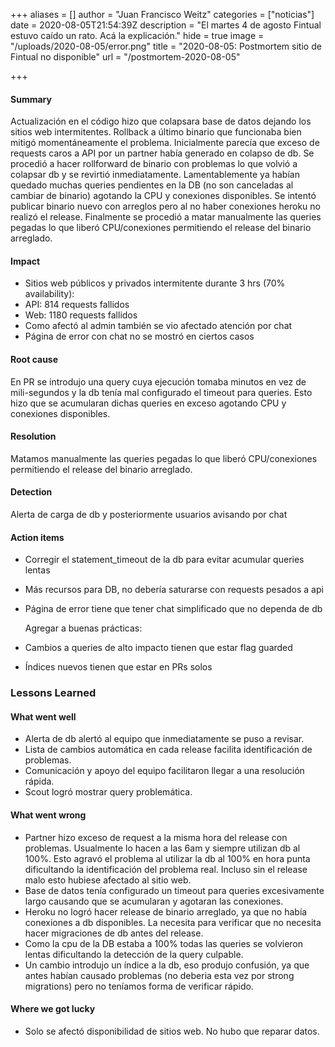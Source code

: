 +++
aliases = []
author = "Juan Francisco Weitz"
categories = ["noticias"]
date = 2020-08-05T21:54:39Z
description = "El martes 4 de agosto Fintual estuvo caído un rato. Acá la explicación."
hide = true
image = "/uploads/2020-08-05/error.png"
title = "2020-08-05: Postmortem sitio de Fintual no disponible"
url = "/postmortem-2020-08-05"

+++
#### Summary 

Actualización en el código hizo que colapsara base de datos dejando los sitios web intermitentes. Rollback a último binario que funcionaba bien mitigó momentáneamente el problema. Inicialmente parecía que exceso de requests caros a API por un partner había generado en colapso de db. Se procedió a hacer rollforward de binario con problemas lo que volvió a colapsar db y se revirtió inmediatamente.    Lamentablemente ya habían quedado muchas queries pendientes en la DB (no son canceladas al cambiar de binario) agotando la CPU y conexiones disponibles. Se intentó publicar binario nuevo con arreglos pero al no haber conexiones heroku no realizó el release. Finalmente se procedió a matar manualmente las queries pegadas lo que liberó CPU/conexiones permitiendo el release del binario arreglado.

#### Impact

* Sitios web públicos y privados intermitente durante 3 hrs (70% availability):
* API: 814 requests fallidos
* Web: 1180 requests fallidos
* Como afectó al admin también se vio afectado atención por chat
* Página de error con chat no se mostró en ciertos casos

#### Root cause

En PR se introdujo una query cuya ejecución tomaba minutos en vez de mili-segundos y la db tenía mal configurado el timeout para queries. Esto hizo que se acumularan dichas queries en exceso agotando CPU y conexiones disponibles.

#### Resolution

Matamos manualmente las queries pegadas lo que liberó CPU/conexiones permitiendo el release del binario arreglado.

#### Detection

Alerta de carga de db y posteriormente usuarios avisando por chat

#### Action items

* Corregir el statement_timeout de la db para evitar acumular queries lentas
* Más recursos para DB, no debería saturarse con requests pesados a api
* Página de error tiene que tener chat simplificado que no dependa de db

  Agregar a buenas prácticas:
* Cambios a queries de alto impacto tienen que estar flag guarded
* Índices nuevos tienen que estar en PRs solos

### Lessons Learned

#### What went well

* Alerta de db alertó al equipo que inmediatamente se puso a revisar.
* Lista de cambios automática en cada release facilita identificación de problemas.
* Comunicación y apoyo del equipo facilitaron llegar a una resolución rápida.
* Scout logró mostrar query problemática.

#### What went wrong

* Partner hizo exceso de request a la misma hora del release con problemas. Usualmente lo hacen a las 6am y siempre utilizan db al 100%. Esto agravó el problema al utilizar la db al 100% en hora punta dificultando la identificación del problema real. Incluso sin el release malo esto hubiese afectado al sitio web.
* Base de datos tenía configurado un timeout para queries excesivamente largo causando que se acumularan y agotaran las conexiones.
* Heroku no logró hacer release de binario arreglado, ya que no había conexiones a db disponibles. La necesita para verificar que no necesita hacer migraciones de db antes del release.
* Como la cpu de la DB estaba a 100% todas las queries se volvieron lentas dificultando la detección de la query culpable.
* Un cambio introdujo un índice a la db, eso produjo confusión, ya que antes habían causado problemas (no deberia esta vez por strong migrations) pero no teníamos forma de verificar rápido.

#### Where we got lucky

* Solo se afectó disponibilidad de sitios web. No hubo que reparar datos.
